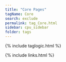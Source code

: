 ```yaml
---
title: "Core Pages"
tagName: Core
search: exclude
permalink: tag_Core.html
sidebar: cpu_sidebar
folder: tags
---
```

{% include taglogic.html %}

{% include links.html %}
